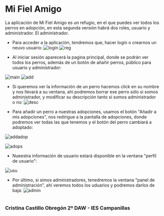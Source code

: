 <h1> Mi Fiel Amigo </h1>

La aplicación de Mi Fiel Amigo es un refugio, en el que puedes ver todos los perros en adopción, en esta segunda versión habrá dos roles, usuario y administrador. El administrador.

- Para acceder a la aplicación, tendremos que, hacer login o crearnos un neuvo usuario:
![login](/assets/1.png "login")
![reg](/assets/2.png "reg")

- Al iniciar sesión aparecerá la pagina principal, donde se podrán ver todos los perros, además de un botón de añañir perros, público para usuario y administrador:

![main](/assets/4.png "main")
![add](/assets/5.png "add")

- Si queremos ver la información de un perro hacemos click en su nombre y nos llevará a su ventana, ahí podremos borrar ese perro sólo si somos administrador, y modificar su descripción tanto si somos administrador o no:
![desc](/assets/6.png "des")

 - Para añadir un perro a nuestras adopciones, usamos el botón "Añadir a mis adopciones", nos redirigue a la pantalla de adopciones, donde podremos ver todas las que tenemos y el botón del perro cambiará a adoptado:

![addadop](/assets/7.png "addadop")

![adops](/assets/8.png "adops")

- Nueestra información de usuario estará disponible en la ventana "perfil de usuario":

![usu](/assets/9.png "usu")

- Por último, si simos administradores, tenedremos la ventana "panel de administración", ahí veremos todos los uduarios y podremos darlos de baja:
![admin](/assets/10.png "admin")

<h1></h1>
                                    <h3>Cristina Castillo Obregón 2º DAW - IES Campanillas<h3>
